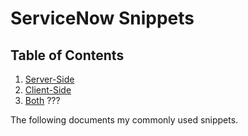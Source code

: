 # ServiceNow Snippets

## Table of Contents
1. [Server-Side](docs/server-side.md)
1. [Client-Side](docs/client-side.md)
1. [Both](docs/both.md) ???


The following documents my commonly used snippets.